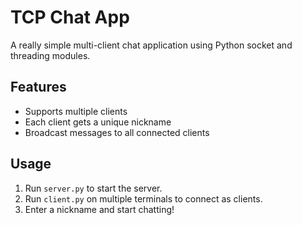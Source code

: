 # TCP Chat App  
A really simple multi-client chat application using Python socket and threading modules.  

## Features  
- Supports multiple clients  
- Each client gets a unique nickname  
- Broadcast messages to all connected clients  

## Usage  
1. Run `server.py` to start the server.  
2. Run `client.py` on multiple terminals to connect as clients.  
3. Enter a nickname and start chatting!  
